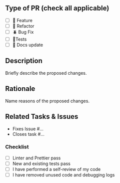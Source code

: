 ## Type of PR (check all applicable)

- [ ] 🚀 Feature
- [ ] 🧹 Refactor
- [ ] 🪲 Bug Fix
- [ ] 📝Tests
- [ ] 📖 Docs update

## Description
Briefly describe the proposed changes.

## Rationale
Name reasons of the proposed changes.

## Related Tasks & Issues

- Fixes Issue #...
- Closes task #...

### Checklist
- [ ] Linter and Prettier pass
- [ ] New and existing tests pass
- [ ] I have performed a self-review of my code
- [ ] I have removed unused code and debugging logs

